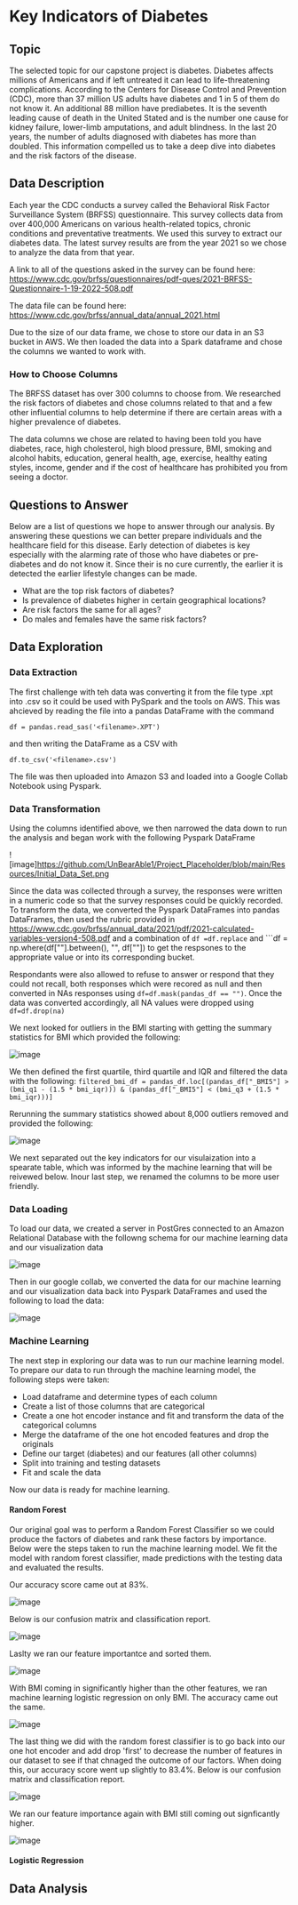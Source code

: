 # Key Indicators of Diabetes

## Topic 
The selected topic for our capstone project is diabetes. Diabetes affects millions of Americans and if left untreated it can lead to life-threatening complications. According to the Centers for Disease Control and Prevention (CDC), more than 37 million US adults have diabetes and 1 in 5 of them do not know it. An additional 88 million have prediabetes. It is the seventh leading cause of death in the United Stated and is the number one cause for kidney failure, lower-limb amputations, and adult blindness. In the last 20 years, the number of adults diagnosed with diabetes has more than doubled. This information compelled us to take a deep dive into diabetes and the risk factors of the disease. 

## Data Description 
Each year the CDC conducts a survey called the Behavioral Risk Factor Surveillance System (BRFSS) questionnaire. This survey collects data from over 400,000 Americans on various health-related topics, chronic conditions and preventative treatments. We used this survey to extract our diabetes data. The latest survey results are from the year 2021 so we chose to analyze the data from that year. 

A link to all of the questions asked in the survey can be found here: https://www.cdc.gov/brfss/questionnaires/pdf-ques/2021-BRFSS-Questionnaire-1-19-2022-508.pdf 

The data file can be found here: https://www.cdc.gov/brfss/annual_data/annual_2021.html

Due to the size of our data frame, we chose to store our data in an S3 bucket in AWS. We then loaded the data into a Spark dataframe and chose the columns we wanted to work with. 

### How to Choose Columns
The BRFSS dataset has over 300 columns to choose from. We researched the risk factors of diabetes and chose columns related to that and a few other influential columns to help determine if there are certain areas with a higher prevalence of diabetes. 

The data columns we chose are related to having been told you have diabetes, race, high cholesterol, high blood pressure, BMI, smoking and alcohol habits, education, general health, age, exercise, healthy eating styles, income, gender and if the cost of healthcare has prohibited you from seeing a doctor. 

## Questions to Answer 
Below are a list of questions we hope to answer through our analysis. By answering these questions we can better prepare individuals and the healthcare field for this disease. Early detection of diabetes is key especially with the alarming rate of those who have diabetes or pre-diabetes and do not know it. Since their is no cure currently, the earlier it is detected the earlier lifestyle changes can be made. 

- What are the top risk factors of diabetes? 
- Is prevalence of diabetes higher in certain geographical locations? 
- Are risk factors the same for all ages?
- Do males and females have the same risk factors? 

## Data Exploration 

### Data Extraction
The first challenge with teh data was converting it from the file type .xpt into .csv so it could be used with PySpark and the tools on AWS. This was ahcieved by reading the file into a pandas DataFrame with the command

```df = pandas.read_sas('<filename>.XPT')```

and then writing the DataFrame as a CSV with

```df.to_csv('<filename>.csv')```

The file was then uploaded into Amazon S3 and loaded into a Google Collab Notebook using Pyspark.

### Data Transformation

Using the columns identified above, we then narrowed the data down to run the analysis and began work with the following Pyspark DataFrame

![image]https://github.com/UnBearAble1/Project_Placeholder/blob/main/Resources/Initial_Data_Set.png

Since the data was collected through a survey, the responses were written in a numeric code so that the survey responses could be quickly recorded. To transform the data, we converted the Pyspark DataFrames into pandas DataFrames, then used the rubric provided in https://www.cdc.gov/brfss/annual_data/2021/pdf/2021-calculated-variables-version4-508.pdf and a combination of ```df =df.replace``` and ```df = np.where(df["<COULUMN>"].between(<RANGE>), "<REPLACEMENT-VALUE>", df["<COLUMN>"]) to get the respsones to the appropriate value or into its corresponding bucket.

Respondants were also allowed to refuse to answer or respond that they could not recall, both responses which were recored as null and then converted in NAs responses using ```df=df.mask(pandas_df == "")```. Once the data was converted accordingly, all NA values were dropped using ```df=df.drop(na)```

We next looked for outliers in the BMI starting with getting the summary statistics for BMI which provided the following:

![image](https://github.com/UnBearAble1/Project_Placeholder/blob/main/Resources/BMI_pre_outliers.png)

We then defined the first quartile, third quartile and IQR and filtered the data with the following:
```filtered_bmi_df = pandas_df.loc[(pandas_df["_BMI5"] > (bmi_q1 - (1.5 * bmi_iqr))) & (pandas_df["_BMI5"] < (bmi_q3 + (1.5 * bmi_iqr)))]```

Rerunning the summary statistics showed about 8,000 outliers removed and provided the following:

![image](https://github.com/UnBearAble1/Project_Placeholder/blob/main/Resources/BMI_post_outliers.png)

We next separated out the key indicators for our visulaization into a spearate table, which was informed by the machine learning that will be reivewed below. Inour last step, we renamed the columns to be more user friendly.

### Data Loading
To load our data, we created a server in PostGres connected to an Amazon Relational Database with the followng schema for our machine learning data and our visualization data

![image](https://user-images.githubusercontent.com/117782103/233792933-f24e51d0-3e0a-4037-8671-ff0d98343c4f.png)

Then in our google collab, we converted the data for our machine learning and our visualization data back into Pyspark DataFrames and used the following to load the data:

![image](https://github.com/UnBearAble1/Project_Placeholder/blob/main/Resources/PySpark%20Upload.png)

### Machine Learning 
The next step in exploring our data was to run our machine learning model. To prepare our data to run through the machine learning model, the following steps were taken: 
- Load dataframe and determine types of each column 
- Create a list of those columns that are categorical 
- Create a one hot encoder instance and fit and transform the data of the categorical columns
- Merge the dataframe of the one hot encoded features and drop the originals 
- Define our target (diabetes) and our features (all other columns)
- Split into training and testing datasets 
- Fit and scale the data 

Now our data is ready for machine learning. 

#### Random Forest 
Our original goal was to perform a Random Forest Classifier so we could produce the factors of diabetes and rank these factors by importance. Below were the steps taken to run the machine learning model. We fit the model with random forest classifier, made predictions with the testing data and evaluated the results. 

Our accuracy score came out at 83%. 

![image](https://user-images.githubusercontent.com/117782103/233793573-4dce1634-93f8-474f-b5c6-054ef1cb2358.png)

Below is our confusion matrix and classification report. 

![image](https://user-images.githubusercontent.com/117782103/233793608-9ab5e10e-7d4e-487a-8c06-14700c7001b7.png)

Laslty we ran our feature importantce and sorted them. 

![image](https://user-images.githubusercontent.com/117782103/233793684-67d98e91-af2c-4f52-b29f-a371a8dd31f8.png)

With BMI coming in significantly higher than the other features, we ran machine learning logistic regression on only BMI. The accuracy came out the same. 

![image](https://user-images.githubusercontent.com/117782103/233793949-0d01cfc0-8a16-4767-9a6d-5fba3dac4c96.png)

The last thing we did with the random forest classifier is to go back into our one hot encoder and add drop 'first' to decrease the number of features in our dataset to see if that chnaged the outcome of our factors. When doing this, our accuracy score went up slightly to 83.4%. Below is our confusion matrix and classification report. 

![image](https://user-images.githubusercontent.com/117782103/233794336-59cecde6-c625-40af-8005-e0eb4f24baca.png)

We ran our feature importance again with BMI still coming out signficantly higher. 

![image](https://user-images.githubusercontent.com/117782103/233794370-bf190475-f6de-4a02-b269-e23306fe9e01.png)


#### Logistic Regression 



## Data Analysis 



